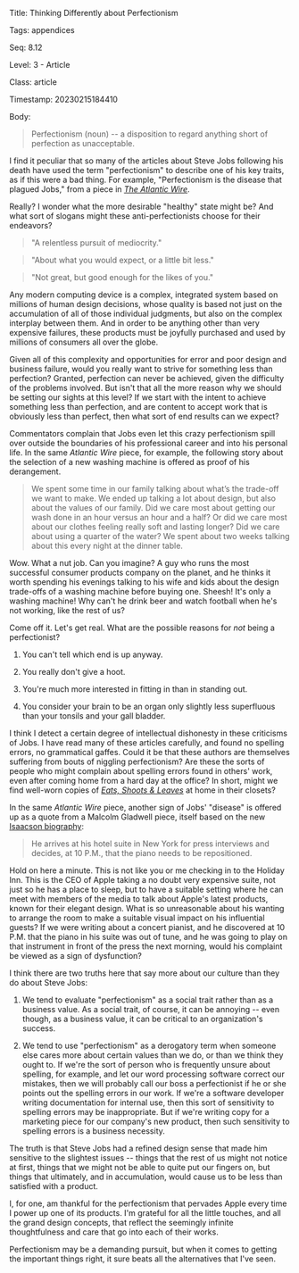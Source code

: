 Title:  Thinking Differently about Perfectionism

Tags:   appendices

Seq:    8.12

Level:  3 - Article

Class:  article

Timestamp: 20230215184410

Body:

> Perfectionism (noun) -- a disposition to regard anything short of perfection as unacceptable.  

I find it peculiar that so many of the articles about Steve Jobs following his death have used the term "perfectionism" to describe one of his key traits, as if this were a bad thing. For example,  "Perfectionism is the disease that plagued Jobs," from a piece in *[The Atlantic Wire](http://www.theatlanticwire.com/technology/2011/11/crazy-perfectionism-drove-steve-jobs/44623/)*.

Really? I wonder what the more desirable "healthy" state might be? And what sort of slogans might these anti-perfectionists choose for their endeavors? 

> "A relentless pursuit of mediocrity."

> "About what you would expect, or a little bit less."

> "Not great, but good enough for the likes of you."

Any modern computing device is a complex, integrated system based on millions of human design decisions, whose quality is based not just on the accumulation of all of those individual judgments, but also on the complex interplay between them. And in order to be anything other than very expensive failures, these products must be joyfully purchased and used by millions of consumers all over the globe.

Given all of this complexity and opportunities for error and poor design and business failure, would you really want to strive for something less than perfection? Granted, perfection can never be achieved, given the difficulty of the problems involved. But isn't that all the more reason why we should be setting our sights at this level? If we start with the intent to achieve something less than perfection, and are content to accept work that is obviously less than perfect, then what sort of end results can we expect?

Commentators complain that Jobs even let this crazy perfectionism spill over outside the boundaries of his professional career and into his personal life. In the same *Atlantic Wire* piece, for example, the following story about the selection of a new washing machine is offered as proof of his derangement. 

> We spent some time in our family talking about what’s the trade-off we want to make. We ended up talking a lot about design, but also about the values of our family. Did we care most about getting our wash done in an hour versus an hour and a half? Or did we care most about our clothes feeling really soft and lasting longer? Did we care about using a quarter of the water? We spent about two weeks talking about this every night at the dinner table.

Wow. What a nut job. Can you imagine? A guy who runs the most successful consumer products company on the planet, and he thinks it worth spending his evenings talking to his wife and kids about the design trade-offs of a washing machine before buying one. Sheesh! It's only a washing machine! Why can't he drink beer and watch football when he's not working, like the rest of us? 

Come off it. Let's get real. What are the possible reasons for *not* being a perfectionist?

1. You can't tell which end is up anyway. 

2. You really don't give a hoot. 

3. You're much more interested in fitting in than in standing out. 

4. You consider your brain to be an organ only slightly less superfluous than your tonsils and your gall bladder. 

I think I detect a certain degree of intellectual dishonesty in these criticisms of Jobs. I have read many of these articles carefully, and found no spelling errors, no grammatical gaffes. Could it be that these authors are themselves suffering from bouts of niggling perfectionism? Are these the sorts of people who might complain about spelling errors found in others' work, even after coming home from a hard day at the office? In short, might we find well-worn copies of <cite>[Eats, Shoots & Leaves](http://www.amazon.com/gp/product/1592400876/ref=as_li_ss_tl?ie=UTF8&tag=reasontorock-20&linkCode=as2&camp=1789&creative=390957&creativeASIN=1592400876)</cite> at home in their closets?

In the same <cite>Atlantic Wire</cite> piece, another sign of Jobs' "disease" is offered up as a quote from a Malcolm Gladwell piece, itself based on the new [Isaacson biography](http://www.amazon.com/gp/product/1451648537/ref=as_li_ss_tl?ie=UTF8&tag=reasontorock-20&linkCode=as2&camp=1789&creative=390957&creativeASIN=1451648537):

> He arrives at his hotel suite in New York for press interviews and decides, at 10 P.M., that the piano needs to be repositioned.

Hold on here a minute. This is not like you or me checking in to the Holiday Inn. This is the CEO of Apple taking a no doubt very expensive suite, not just so he has a place to sleep, but to have a suitable setting where he can meet with members of the media to talk about Apple's latest products, known for their elegant  design. What is so unreasonable about his wanting to arrange the room to make a suitable visual impact on his influential guests? If we were writing about a concert pianist, and he discovered at 10 P.M. that the piano in his suite was out of tune, and he was going to play on that instrument in front of the press the next morning, would his complaint be viewed as a sign of dysfunction? 

I think there are two truths here that say more about our culture than they do about Steve Jobs:

1. We tend to evaluate "perfectionism" as a social trait rather than as a business value. As a social trait, of course, it can be annoying -- even though, as a business value, it can be critical to an organization's success. 

2. We tend to use "perfectionism" as a derogatory term when someone else cares more about certain values than we do, or than we think they ought to. If we're the sort of person who is frequently unsure about spelling, for example, and let our word processing software correct our mistakes, then we will probably call our boss a perfectionist if he or she points out the spelling errors in our work. If we're a software developer writing documentation for internal use, then this sort of sensitivity to spelling errors may be inappropriate. But if we're writing copy for a marketing piece for our company's new product, then such sensitivity to spelling errors is a business necessity. 

The truth is that Steve Jobs had a refined design sense that made him sensitive to the slightest issues -- things that the rest of us might not notice at first, things that we might not be able to quite put our fingers on, but things that ultimately, and in accumulation, would cause us to be less than satisfied with a product.  

I, for one, am thankful for the perfectionism that pervades Apple every time I power up one of its products. I'm grateful for all the little touches, and all the grand design concepts, that reflect the seemingly infinite thoughtfulness and care that go into each of their works.

Perfectionism may be a demanding pursuit, but when it comes to getting the important things right, it sure beats all the alternatives that I've seen.
